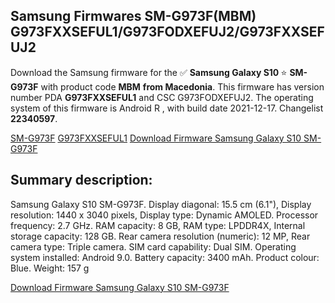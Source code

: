 <h2>Samsung Firmwares SM-G973F(MBM) G973FXXSEFUL1/G973FODXEFUJ2/G973FXXSEFUJ2</h2>
Download the Samsung firmware for the ✅ <strong>Samsung Galaxy S10 </strong> ⭐ <strong>SM-G973F</strong> with product code <strong>MBM</strong> <strong> from Macedonia</strong>. This firmware has version number PDA <strong>G973FXXSEFUL1</strong> and CSC G973FODXEFUJ2. The operating system of this firmware is Android R , with build date 2021-12-17. Changelist <strong>22340597</strong>.


[SM-G973F](https://samfirm.shop/samsung/model/SM-G973F)
[G973FXXSEFUL1](https://samfirm.shop/samsung/pda/G973FXXSEFUL1)
[Download Firmware Samsung Galaxy S10 SM-G973F](https://samfirm.shop/samsung/firmware/482901)
<h2>Summary description:</h2>
<p>Samsung Galaxy S10 SM-G973F. Display diagonal: 15.5 cm (6.1"), Display resolution: 1440 x 3040 pixels, Display type: Dynamic AMOLED. Processor frequency: 2.7 GHz. RAM capacity: 8 GB, RAM type: LPDDR4X, Internal storage capacity: 128 GB. Rear camera resolution (numeric): 12 MP, Rear camera type: Triple camera. SIM card capability: Dual SIM. Operating system installed: Android 9.0. Battery capacity: 3400 mAh. Product colour: Blue. Weight: 157 g</p>


[Download Firmware Samsung Galaxy S10 SM-G973F](https://samfirm.shop/samsung/firmware/482901)
